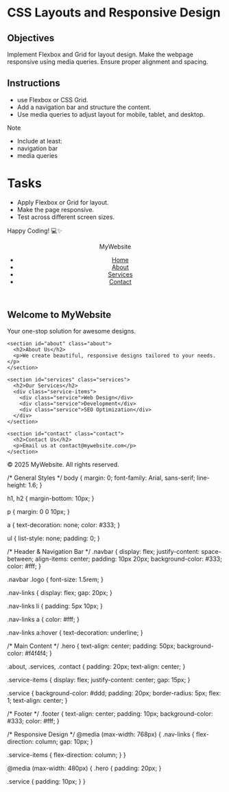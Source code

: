 # CSS Layouts and Responsive Design

## Objectives

Implement Flexbox and Grid for layout design.
Make the webpage responsive using media queries.
Ensure proper alignment and spacing.

## Instructions

- use Flexbox or CSS Grid.
- Add a navigation bar and structure the content.
- Use media queries to adjust layout for mobile, tablet, and desktop.

>[!NOTE]
>  - Include at least:
>  - navigation bar
>  - media queries

# Tasks

- Apply Flexbox or Grid for layout.
- Make the page responsive.
- Test across different screen sizes.

Happy Coding! 💻✨


<!DOCTYPE html>
<html lang="en">
<head>
  <meta charset="UTF-8">
  <meta name="viewport" content="width=device-width, initial-scale=1.0">
  <title>Responsive Layout</title>
  <link rel="stylesheet" href="styles.css">
</head>
<body>
  <header>
    <nav class="navbar">
      <div class="logo">MyWebsite</div>
      <ul class="nav-links">
        <li><a href="#home">Home</a></li>
        <li><a href="#about">About</a></li>
        <li><a href="#services">Services</a></li>
        <li><a href="#contact">Contact</a></li>
      </ul>
    </nav>
  </header>

  <main class="content">
    <section id="home" class="hero">
      <h1>Welcome to MyWebsite</h1>
      <p>Your one-stop solution for awesome designs.</p>
    </section>

    <section id="about" class="about">
      <h2>About Us</h2>
      <p>We create beautiful, responsive designs tailored to your needs.</p>
    </section>

    <section id="services" class="services">
      <h2>Our Services</h2>
      <div class="service-items">
        <div class="service">Web Design</div>
        <div class="service">Development</div>
        <div class="service">SEO Optimization</div>
      </div>
    </section>

    <section id="contact" class="contact">
      <h2>Contact Us</h2>
      <p>Email us at contact@mywebsite.com</p>
    </section>
  </main>

  <footer class="footer">
    <p>&copy; 2025 MyWebsite. All rights reserved.</p>
  </footer>
</body>
</html>



/* General Styles */
body {
  margin: 0;
  font-family: Arial, sans-serif;
  line-height: 1.6;
}

h1, h2 {
  margin-bottom: 10px;
}

p {
  margin: 0 0 10px;
}

a {
  text-decoration: none;
  color: #333;
}

ul {
  list-style: none;
  padding: 0;
}

/* Header & Navigation Bar */
.navbar {
  display: flex;
  justify-content: space-between;
  align-items: center;
  padding: 10px 20px;
  background-color: #333;
  color: #fff;
}

.navbar .logo {
  font-size: 1.5rem;
}

.nav-links {
  display: flex;
  gap: 20px;
}

.nav-links li {
  padding: 5px 10px;
}

.nav-links a {
  color: #fff;
}

.nav-links a:hover {
  text-decoration: underline;
}

/* Main Content */
.hero {
  text-align: center;
  padding: 50px;
  background-color: #f4f4f4;
}

.about, .services, .contact {
  padding: 20px;
  text-align: center;
}

.service-items {
  display: flex;
  justify-content: center;
  gap: 15px;
}

.service {
  background-color: #ddd;
  padding: 20px;
  border-radius: 5px;
  flex: 1;
  text-align: center;
}

/* Footer */
.footer {
  text-align: center;
  padding: 10px;
  background-color: #333;
  color: #fff;
}

/* Responsive Design */
@media (max-width: 768px) {
  .nav-links {
    flex-direction: column;
    gap: 10px;
  }

  .service-items {
    flex-direction: column;
  }
}

@media (max-width: 480px) {
  .hero {
    padding: 20px;
  }

  .service {
    padding: 10px;
  }
}
